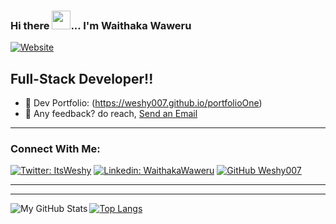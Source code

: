 


### Hi there <img src="https://user-images.githubusercontent.com/61727167/114547962-cecc6b80-9c67-11eb-9697-b1c5a8c8ff46.gif" width="30px">... I'm Waithaka Waweru

[![Website](https://img.shields.io/website?label=weshy007.herokuapp.com&style=for-the-badge&url=https%3A%2F%2Fdevsamuel.herokuapp.com)](https://weshy007.github.io/portfolio1)

## Full-Stack Developer!!

- 🔭 Dev Portfolio: (https://weshy007.github.io/portfolioOne)
- 💼 Any feedback? do reach, [Send an Email](mailto:josephwaweru96@gmail.com) 


---
### Connect With Me:

[![Twitter: ItsWeshy](https://img.shields.io/twitter/follow/ItsWeshy?style=social)](https://twitter.com/ItsWeshy)
[![Linkedin: WaithakaWaweru](https://img.shields.io/badge/-WaithakaWaweru-blue?style=flat-square&logo=Linkedin&logoColor=white&link=https://www.linkedin.com/in/waithakawaweru/)](https://www.linkedin.com/in/waithaka-waweru/)
[![GitHub Weshy007](https://img.shields.io/github/followers/weshy007?label=follow&style=social)](https://github.com/weshy007)

---

---

  <img align="left" alt="My GitHub Stats" src="https://github-readme-stats.vercel.app/api?username=weshy007&show_icons=true&theme=radical&count_private=true" />

  [![Top Langs](https://github-readme-stats.vercel.app/api/top-langs/?username=weshy007&theme=radical&count_private=true)](https://github.com/weshy007/github-readme-stats)
